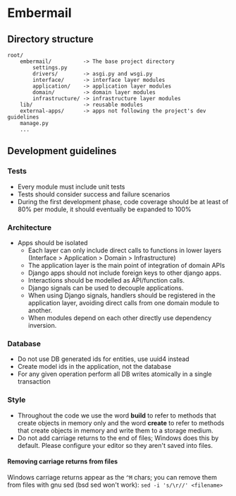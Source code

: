 # Embermail

## Directory structure

```text
root/
    embermail/          -> The base project directory
        settings.py
        drivers/        -> asgi.py and wsgi.py
        interface/      -> interface layer modules
        application/    -> application layer modules
        domain/         -> domain layer modules
        infrastructure/ -> infrastructure layer modules
    lib/                -> reusable modules
    external-apps/      -> apps not following the project's dev guidelines
    manage.py
    ...
```


## Development guidelines

### Tests

- Every module must include unit tests
- Tests should consider success and failure scenarios
- During the first development phase, code coverage should be at least of 80% per module, it should eventually be expanded to 100%

### Architecture

- Apps should be isolated
  - Each layer can only include direct calls to functions in lower layers (Interface > Application > Domain > Infrastructure)
  - The application layer is the main point of integration of domain APIs
  - Django apps should not include foreign keys to other django apps.
  - Interactions should be modelled as API/function calls.
  - Django signals can be used to decouple applications.
  - When using Django signals, handlers should be registered in the application layer, avoiding direct calls from one domain module to another.
  - When modules depend on each other directly use dependency inversion.

### Database

- Do not use DB generated ids for entities, use uuid4 instead
- Create model ids in the application, not the database
- For any given operation perform all DB writes atomically in a single transaction

### Style

- Throughout the code we use the word **build** to refer to methods that create objects in memory only and the word **create** to refer to methods that create objects in memory and write them to a storage medium.
- Do not add carriage returns to the end of files; Windows does this by default. Please configure your editor so they aren't saved into files.

#### Removing carriage returns from files

Windows carriage returns appear as the `^M` chars; you can remove them from
files with gnu sed (bsd sed won't work): `sed -i 's/\r//' <filename>`